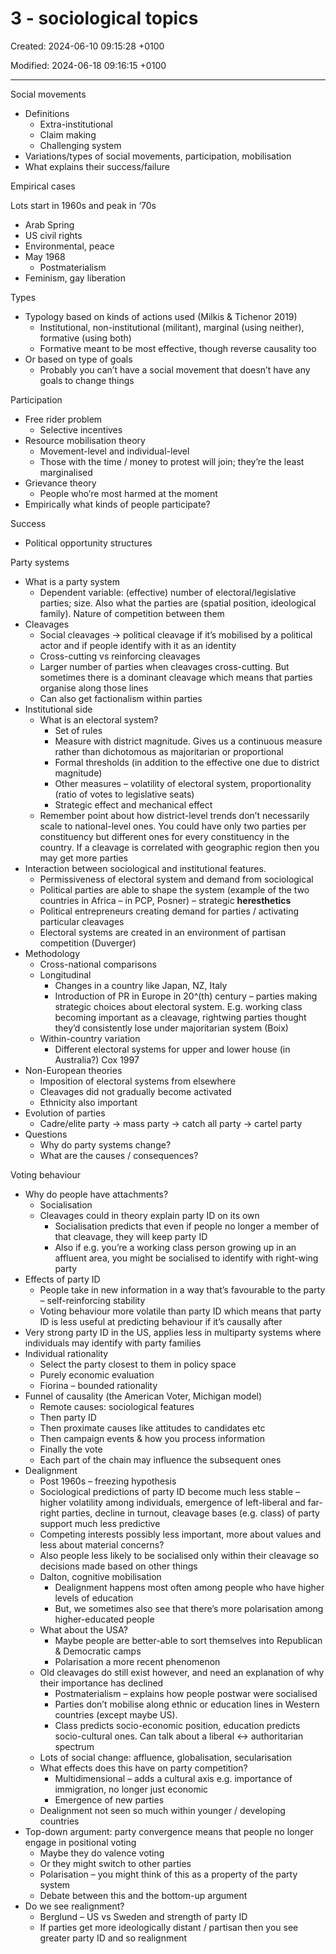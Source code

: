 # 3 - sociological topics

Created: 2024-06-10 09:15:28 +0100

Modified: 2024-06-18 09:16:15 +0100

---

Social movements

- Definitions
  - Extra-institutional
  - Claim making
  - Challenging system
- Variations/types of social movements, participation, mobilisation
- What explains their success/failure

Empirical cases

Lots start in 1960s and peak in ‘70s

- Arab Spring
- US civil rights
- Environmental, peace
- May 1968
  - Postmaterialism
- Feminism, gay liberation

Types

- Typology based on kinds of actions used (Milkis & Tichenor 2019)
  - Institutional, non-institutional (militant), marginal (using neither), formative (using both)
  - Formative meant to be most effective, though reverse causality too
- Or based on type of goals
  - Probably you can’t have a social movement that doesn’t have any goals to change things

Participation

- Free rider problem
  - Selective incentives
- Resource mobilisation theory
  - Movement-level and individual-level
  - Those with the time / money to protest will join; they’re the least marginalised
- Grievance theory
  - People who’re most harmed at the moment
- Empirically what kinds of people participate?

Success

- Political opportunity structures

Party systems

- What is a party system
  - Dependent variable: (effective) number of electoral/legislative parties; size. Also what the parties are (spatial position, ideological family). Nature of competition between them
- Cleavages
  - Social cleavages -> political cleavage if it’s mobilised by a political actor and if people identify with it as an identity
  - Cross-cutting vs reinforcing cleavages
  - Larger number of parties when cleavages cross-cutting. But sometimes there is a dominant cleavage which means that parties organise along those lines
  - Can also get factionalism within parties
- Institutional side
  - What is an electoral system?
    - Set of rules
    - Measure with district magnitude. Gives us a continuous measure rather than dichotomous as majoritarian or proportional
    - Formal thresholds (in addition to the effective one due to district magnitude)
    - Other measures – volatility of electoral system, proportionality (ratio of votes to legislative seats)
    - Strategic effect and mechanical effect
  - Remember point about how district-level trends don’t necessarily scale to national-level ones. You could have only two parties per constituency but different ones for every constituency in the country. If a cleavage is correlated with geographic region then you may get more parties
- Interaction between sociological and institutional features.
  - Permissiveness of electoral system and demand from sociological
  - Political parties are able to shape the system (example of the two countries in Africa – in PCP, Posner) – strategic **heresthetics**
  - Political entrepreneurs creating demand for parties / activating particular cleavages
  - Electoral systems are created in an environment of partisan competition (Duverger)
- Methodology
  - Cross-national comparisons
  - Longitudinal
    - Changes in a country like Japan, NZ, Italy
    - Introduction of PR in Europe in 20^(th) century – parties making strategic choices about electoral system. E.g. working class becoming important as a cleavage, rightwing parties thought they’d consistently lose under majoritarian system (Boix)
  - Within-country variation
    - Different electoral systems for upper and lower house (in Australia?) Cox 1997
- Non-European theories
  - Imposition of electoral systems from elsewhere
  - Cleavages did not gradually become activated
  - Ethnicity also important
- Evolution of parties
  - Cadre/elite party -> mass party -> catch all party -> cartel party
- Questions
  - Why do party systems change?
  - What are the causes / consequences?

Voting behaviour

- Why do people have attachments?
  - Socialisation
  - Cleavages could in theory explain party ID on its own
    - Socialisation predicts that even if people no longer a member of that cleavage, they will keep party ID
    - Also if e.g. you’re a working class person growing up in an affluent area, you might be socialised to identify with right-wing party
- Effects of party ID
  - People take in new information in a way that’s favourable to the party – self-reinforcing stability
  - Voting behaviour more volatile than party ID which means that party ID is less useful at predicting behaviour if it’s causally after
- Very strong party ID in the US, applies less in multiparty systems where individuals may identify with party families
- Individual rationality
  - Select the party closest to them in policy space
  - Purely economic evaluation
  - Fiorina – bounded rationality
- Funnel of causality (the American Voter, Michigan model)
  - Remote causes: sociological features
  - Then party ID
  - Then proximate causes like attitudes to candidates etc
  - Then campaign events & how you process information
  - Finally the vote
  - Each part of the chain may influence the subsequent ones
- Dealignment
  - Post 1960s – freezing hypothesis
  - Sociological predictions of party ID become much less stable – higher volatility among individuals, emergence of left-liberal and far-right parties, decline in turnout, cleavage bases (e.g. class) of party support much less predictive
  - Competing interests possibly less important, more about values and less about material concerns?
  - Also people less likely to be socialised only within their cleavage so decisions made based on other things
  - Dalton, cognitive mobilisation
    - Dealignment happens most often among people who have higher levels of education
    - But, we sometimes also see that there’s more polarisation among higher-educated people
  - What about the USA?
    - Maybe people are better-able to sort themselves into Republican & Democratic camps
    - Polarisation a more recent phenomenon
  - Old cleavages do still exist however, and need an explanation of why their importance has declined
    - Postmaterialism – explains how people postwar were socialised
    - Parties don’t mobilise along ethnic or education lines in Western countries (except maybe US).
    - Class predicts socio-economic position, education predicts socio-cultural ones. Can talk about a liberal <-> authoritarian spectrum
  - Lots of social change: affluence, globalisation, secularisation
  - What effects does this have on party competition?
    - Multidimensional – adds a cultural axis e.g. importance of immigration, no longer just economic
    - Emergence of new parties
  - Dealignment not seen so much within younger / developing countries
- Top-down argument: party convergence means that people no longer engage in positional voting
  - Maybe they do valence voting
  - Or they might switch to other parties
  - Polarisation – you might think of this as a property of the party system
  - Debate between this and the bottom-up argument
- Do we see realignment?
  - Berglund – US vs Sweden and strength of party ID
  - If parties get more ideologically distant / partisan then you see greater party ID and so realignment
